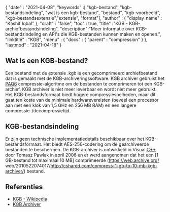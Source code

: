 {
  "date" : "2021-04-08",
  "keywords" :[ "kgb-bestand", "kgb-bestandsindeling", "wat is een kgb-bestand", "bestand", "kgb-voorbeeld", "kgb-bestandsextensie","extensie", "format"],
  "author" : {
    "display_name" : "Kashif Iqbal"
},
  "draft" : "false",
  "toc" : true,
  "title" :"KGB - KGB-archiefbestandsindeling",
  "description":"Meer informatie over KGB-bestandsindeling en API's die KGB-bestanden kunnen maken en openen.",
  "linktitle" : "KGB",
  "menu" : {
    "docs" : {
      "parent" : "compression"
}
},
  "lastmod" : "2021-04-18"
}

## Wat is een KGB-bestand?

Een bestand met de extensie .kgb is een gecomprimeerd archiefbestand dat is gemaakt met de KGB-archiveringssoftware. KGB archiver gebruikt het [PAQ6](https://en.wikipedia.org/wiki/PAQ6) compressie-algoritme om de bestanden te comprimeren tot een KGB-archief. KGB archiver is niet meer leverbaar en wordt niet meer gebruikt. Het KGB-bestandsformaat biedt hogere compressiesnelheden, maar dit gaat ten koste van de minimale hardwarevereisten (beveel een processor aan met een klok van 1,5 GHz en 256 MB RAM) en een langere compressie-/decompressietijd.

## KGB-bestandsindeling

Er zijn geen technische implementatiedetails beschikbaar over het KGB-bestandsformaat. Het biedt AES-256-codering om de gearchiveerde bestanden te beschermen. De KGB-archiver is ontwikkeld in Visual [C++](/nl/programming/cpp/) door Tomasz Pawlak in april 2006 en er werd aangenomen dat het een [1 GB-bestand tot maximaal 10 MB] comprimeerde (https://web.archive.org/ web/2010522074017/http://cshared.com/compress-1-gb-to-10-mb-kgb-archiver/) bestand.

## Referenties

* [KGB - Wikipedia](https://en.wikipedia.org/wiki/KGB_Archiver)
* [KGB Archiver](https://sourceforge.net/projects/kgbarchiver/)

